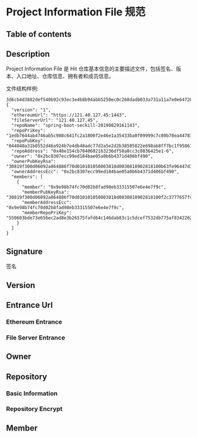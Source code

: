# Project Information File 规范

## Table of contents
<!-- TOC -->
<!-- /TOC -->

## Description

Project Information File 是 Hit 仓库基本信息的主要描述文件，包括签名、版本、入口地址、仓库信息、拥有者和成员信息。

文件结构样例:

    3d6cb4d3882def540b92c93ec3e4b8b94abb5250ec0c268dadb033a731a11a7e0e647288b2cc8c4517a6f6b0b161f24087a202dbd06a56e8619b9148b7e55f24b66bf80ae58b687608bc0cc27f5a0b778a838288e6ebb44dd3e74687d3ae96feaff7e7b4a2f0701f3bf11326e5456fe170aa3ffc4b4f01ab43b828e5cf03198b
    {
      "version": "1",
      "ethereumUrl": "https://121.40.127.45:1443",
      "fileServerUrl": "121.40.127.45",
      "repoName": "spring-boot-seckill-20190829161143",
      "repoPriKey": "1edb7644ab4746ab5c988c641fc2a1800f2e46e1a35433ba0f09999c7c80b78ea447831412c93e4a255c6abf3edeec6942a3642a494c052717ad3fb6921ff5b5169e92ad67fb830a42a65c49f7dda3e4d41dd42001f8f078657ca43c8b1b6665507ca372755649b86bb407e3ba96511ded6bb105e3604211ca075962a34ca605",
      "repoPubKey": "044040a31b0552d46a924b7e4db48adc77d2a5e2d2b38505822e698ab8ff7bc1f958613bac303cbce20867be64cddd70b7724c096524b4e4ed53c7681f58860932",
      "repoAddress": "0x48e154cb7040602163236df58a8cc3c0836425e1-6",
      "owner": "0x2bc8307ecc99ed184bae05a0b6b4371d406bf490",
      "ownerPubKeyRsa": "30819f300d06092a864886f70d010101050003818d0030818902818100b63fe96447d3b2d5c77b01ad284ad94a96f28ae9d524f67b242abac2808d3134ee22811f448af97975100f881174905a48fe10ee5687bb40af86a6d44eb2ca819d70c3d96eec492e95e5c5af53f19150bb82e0b89283c8f24465c2bef3178b1d04365b20dc6827cb4217af1f694c97a95418b4eb9965e29658184dcd98d928330203010001",
      "ownerAddressEcc": "0x2bc8307ecc99ed184bae05a0b6b4371d406bf490",
      "members": [
        {
          "member": "0x9e98b74fc70d02b8fad98eb33315507e6e4e7f9c",
          "memberPubKeyRsa": "30819f300d06092a864886f70d010101050003818d0030818902818100f2c3777657fc45b2dc309721e6653454c8fe576758e513aeae269797dfcb40567b1e36d8967640de78accf64aff4e39d2f25f2d75d71d803278a1c9733cacb6394210123c26a279c64bba07de9dd18e5103eb9d89920599be4804130b3f279aecaeb7e0094dd1200f489985c3394607c0c6571a0abac2dc787035e8f2266c5310203010001",
          "memberAddressEcc": "0x9e98b74fc70d02b8fad98eb33315507e6e4e7f9c",
          "memberRepoPriKey": "550603bde73e656ec2ad8e3b26575fafd64c146dab83c1c5dcef7532db775af83422622d926bf8bb9084b987ce55de36c7b6be1a85f558734102f205c767e8a32383f7aaee70011ea45d9833ef55df54a51960f1e7d5be8a54a08fd15652004042ffa5defba30012853b649f9c2f1c458d5441da535adf605561cd4d0ca4d9c3"
        }
      ]
    }

## Signature

签名

## Version

## Entrance Url
### Ethereum Entrance

### File Server Entrance


## Owner


## Repository
### Basic Information

### Repository Encrypt

## Member
